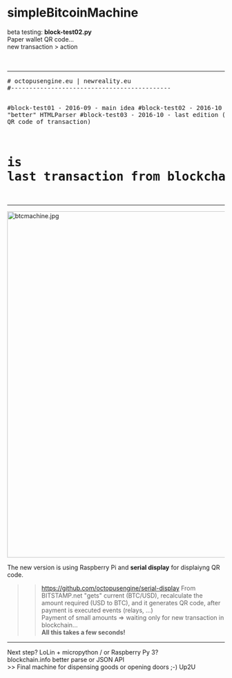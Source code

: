 # simpleBitcoinMachine

beta testing: <b>block-test02.py</b><br />
Paper wallet QR code...<br />
new transaction > action<br />
<br /><br />
<hr />
<pre>
# octopusengine.eu | newreality.eu
#--------------------------------------------

#block-test01 - 2016-09 - main idea
#block-test02 - 2016-10 - "better" HTMLParser
#block-test03 - 2016-10 - last edition (display for QR code of transaction)

# is last transaction from blockchain.info today? yes > action
</pre>
<hr />


<img src="https://raw.githubusercontent.com/octopusengine/simpleBitcoinMachine/master/images/btcmachine.jpg " alt="btcmachine.jpg " width="800">


The new version is using Raspberry Pi and <b>serial display</b> for displaiyng QR code.
>> https://github.com/octopusengine/serial-display
From BITSTAMP.net "gets" current (BTC/USD), recalculate the amount required (USD to BTC), and it generates QR code,
after payment is executed events (relays, ...)<br />
Payment of small amounts => waiting only for new transaction in blockchain...<br />
<b>All this takes a few seconds!</b><br />
<hr />
Next step? LoLin + micropython / or Raspberry Py 3?<br />
blockchain.info better parse or JSON API<br />
>> Final machine for dispensing goods or opening doors ;-) Up2U</br>



